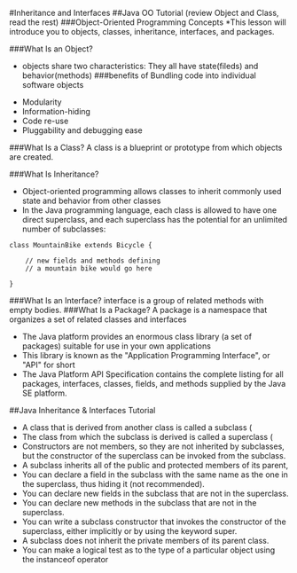 #Inheritance and Interfaces
##Java OO Tutorial (review Object and Class, read the rest)
###Object-Oriented Programming Concepts
*This lesson will introduce you to objects, classes, inheritance, interfaces, and packages.

###What Is an Object?
* objects share two characteristics: They all have state(fileds) and behavior(methods)
###benefits of Bundling code into individual software objects
- Modularity
- Information-hiding
- Code re-use
- Pluggability and debugging ease

###What Is a Class?
A class is a blueprint or prototype from which objects are created.

###What Is Inheritance?
* Object-oriented programming allows classes to inherit commonly used state and behavior from other classes
*  In the Java programming language, each class is allowed to have one direct superclass, and each superclass has the potential for an unlimited number of subclasses:
```
class MountainBike extends Bicycle {

    // new fields and methods defining 
    // a mountain bike would go here

}

```
###What Is an Interface?
 interface is a group of related methods with empty bodies.
###What Is a Package?
A package is a namespace that organizes a set of related classes and interfaces
* The Java platform provides an enormous class library (a set of packages) suitable for use in your own applications
* This library is known as the "Application Programming Interface", or "API" for short
* The Java Platform API Specification contains the complete listing for all packages, interfaces, classes, fields, and methods supplied by the Java SE platform.

##Java Inheritance & Interfaces Tutorial
*  A class that is derived from another class is called a subclass (
*  The class from which the subclass is derived is called a superclass (
* Constructors are not members, so they are not inherited by subclasses, but the constructor of the superclass can be invoked from the subclass.
* A subclass inherits all of the public and protected members of its parent, 
* You can declare a field in the subclass with the same name as the one in the superclass, thus hiding it (not recommended).
* You can declare new fields in the subclass that are not in the superclass.
* You can declare new methods in the subclass that are not in the superclass.
* You can write a subclass constructor that invokes the constructor of the superclass, either implicitly or by using the keyword super.
* A subclass does not inherit the private members of its parent class.
* You can make a logical test as to the type of a particular object using the instanceof operator












